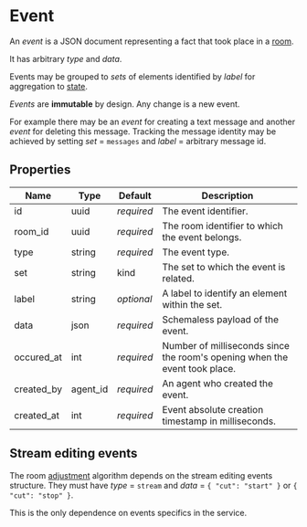 # Event

An _event_ is a JSON document representing a fact that took place in a [room](room.md#room).

It has arbitrary _type_ and _data_.

Events may be grouped to _sets_ of elements identified by _label_ for aggregation to
[state](state.md#state).

_Events_ are **immutable** by design. Any change is a new event.

For example there may be an _event_ for creating a text message and another _event_ for deleting
this message. Tracking the message identity may be achieved by setting _set_ = `messages` and
_label_ = arbitrary message id.

## Properties

Name       | Type     | Default    | Description
---------- | -------- | ---------- | -------------------------------------------------
id         | uuid     | _required_ | The event identifier.
room_id    | uuid     | _required_ | The room identifier to which the event belongs.
type       | string   | _required_ | The event type.
set        | string   |       kind | The set to which the event is related.
label      | string   | _optional_ | A label to identify an element within the set.
data       | json     | _required_ | Schemaless payload of the event.
occured_at | int      | _required_ | Number of milliseconds since the room's opening when the event took place.
created_by | agent_id | _required_ | An agent who created the event.
created_at | int      | _required_ | Event absolute creation timestamp in milliseconds.

## Stream editing events

The room [adjustment](room/adjust.md) algorithm depends on the stream editing events structure.
They must have _type_ = `stream` and _data_ = `{ "cut": "start" }` or `{ "cut": "stop" }`.

This is the only dependence on events specifics in the service.
